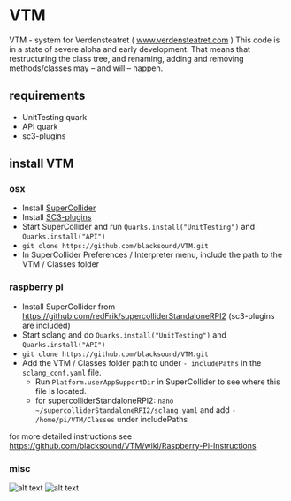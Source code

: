 # VTM
VTM - system for Verdensteatret ( www.verdensteatret.com )
This code is in a state of severe alpha and early development. That means that restructuring the class tree, and renaming, adding and removing methods/classes may – and will – happen.

## requirements

* UnitTesting quark
* API quark
* sc3-plugins

## install VTM

### osx

* Install [SuperCollider](http://supercollider.github.io/download)
* Install [SC3-plugins](https://github.com/supercollider/sc3-plugins)
* Start SuperCollider and run `Quarks.install("UnitTesting")` and `Quarks.install("API")`
* `git clone https://github.com/blacksound/VTM.git`
* In SuperCollider Preferences / Interpreter menu, include the path to the VTM / Classes folder

### raspberry pi

* Install SuperCollider from <https://github.com/redFrik/supercolliderStandaloneRPI2> (sc3-plugins are included)
* Start sclang and do `Quarks.install("UnitTesting")` and `Quarks.install("API")`
* `git clone https://github.com/blacksound/VTM.git`
* Add the VTM / Classes folder path to under `- includePaths` in the `sclang_conf.yaml` file.
  - Run `Platform.userAppSupportDir` in SuperCollider to see where this file is located.
  - for supercolliderStandaloneRPI2: `nano ~/supercolliderStandaloneRPI2/sclang.yaml` and add `- /home/pi/VTM/Classes` under includePaths

for more detailed instructions see <https://github.com/blacksound/VTM/wiki/Raspberry-Pi-Instructions>

### misc

![alt text](https://oddodd.org/lib/VTM/VTM.png "VTM")
![alt text](https://oddodd.org/lib/VTM/VTM_old.png "VTM")
